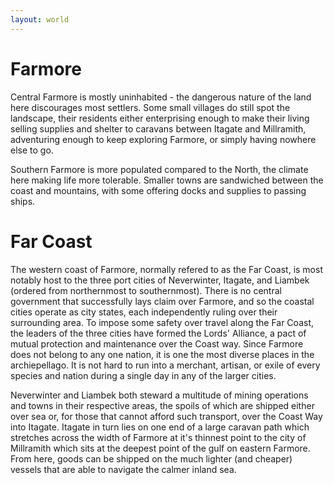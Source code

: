 ```yaml
---
layout: world
---
```


# Farmore
Central Farmore is mostly uninhabited - the dangerous nature of the land here discourages most settlers. Some small villages do still spot the landscape, their residents either enterprising enough to make their living selling supplies and shelter to caravans between Itagate and Millramith, adventuring enough to keep exploring Farmore, or simply having nowhere else to go.

Southern Farmore is more populated compared to the North, the climate here making life more tolerable. Smaller towns are sandwiched between the coast and mountains, with some offering docks and supplies to passing ships.

# Far Coast
The western coast of Farmore, normally refered to as the Far Coast, is most notably host to the three port cities of Neverwinter, Itagate, and Liambek (ordered from northernmost to southernmost). There is no central government that successfully lays claim over Farmore, and so the coastal cities operate as city states, each independently ruling over their surrounding area. To impose some safety over travel along the Far Coast, the leaders of the three cities have formed the Lords' Alliance, a pact of mutual protection and maintenance over the Coast way. Since Farmore does not belong to any one nation, it is one the most diverse places in the archiepellago. It is not hard to run into a merchant, artisan, or exile of every species and nation during a single day in any of the larger cities.

Neverwinter and Liambek both steward a multitude of mining operations and towns in their respective areas, the spoils of which are shipped either over sea or, for those that cannot afford such transport, over the Coast Way into Itagate. Itagate in turn lies on one end of a large caravan path which stretches across the width of Farmore at it's thinnest point to the city of Millramith which sits at the deepest point of the gulf on eastern Farmore. From here, goods can be shipped on the much lighter (and cheaper) vessels that are able to navigate the calmer inland sea.